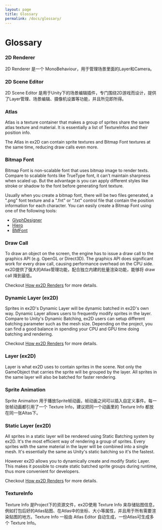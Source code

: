 ```yaml
---
layout: page
title: Glossary
permalink: /docs/glossary/
---
```


# Glossary

### 2D Renderer

2D Renderer 是一个 MonoBehaviour，用于管理场景里面的Layer和Camera。

### 2D Scene Editor 

2D Scene Editor 是用于Unity下的场景编辑插件，专门围绕2D游戏而设计，提供了Layer管理、场景编辑、摄像机设置等功能，并且所见即所得。

### Atlas 

Atlas is a texture container that makes a group of sprites share the same atlas texture and material. It is essentially a list of TextureInfos and their position info.

The Atlas in ex2D can contain sprite textures and Bitmap Font textures at the same time, reducing draw calls even more.

### Bitmap Font 

Bitmap Font is non-scalable font that uses bitmap image to render texts. Compare to scalable fonts like TrueType font, it can't maintain sharpness when scaled up. But the advantage is you can apply different styles like stroke or shadow to the font before generating font texture.

Usually when you create a bitmap font, there will be two files generated, a ".png" font texture and a ".fnt" or ".txt" control file that contain the position information for each character. You can easily create a Bitmap Font using one of the following tools:

- [GlyphDesigner][1] 
- [Hiero][2] 
- [BMFont][3] 

[1]: http://www.71squared.com/
[2]: https://code.google.com/p/libgdx/wiki/Hiero
[3]: http://www.angelcode.com/products/bmfont/

### Draw Call 

To draw an object on the screen, the engine has to issue a draw call to the graphics API (e.g. OpenGL or Direct3D). The graphics API does significant work for every draw call, causing performance overhead on the CPU side. ex2D提供了强大的Atlas管理功能，配合独立内建的批量渲染功能，能够将 draw call 降到最低。

Checkout [How ex2D Renders][4] for more details.

### Dynamic Layer (ex2D)

Sprites in ex2D's Dynamic Layer will be dynamic batched in ex2D's own way. Dynamic Layer allows users to frequently modify sprites in the layer. Compare to Unity's Dynamic Batching, ex2D users can setup different batching parameter such as the mesh size. Depending on the project, you can find a good balance in spending your CPU and GPU time doing batching and rendering.

Checkout [How ex2D Renders][4] for more details.

### Layer (ex2D)

Layer is what ex2D uses to contain sprites in the scene. Not only the GameObject that carries the sprite will be grouped by the layer. All sprites in the same layer will also be batched for faster rendering.

### Sprite Animation

Sprite Animaiton 用于播放Sprite帧动画，帧动画之间可以插入自定义事件。每一张帧动画都引用了一个 Texture Info，建议把同一个动画里的 Texture Info 都放在同一张Altas下。

### Static Layer (ex2D)

All sprites in a static layer will be rendered using Static Batching system by ex2D. It's the most efficient way of rendering a group of sprites. Every sprites with the same material in the layer will be combined into a single mesh. It's essentially the same as Unity's static batching so it's the fastest. 

However ex2D allows you to dynamically create and modify Static Layer. This makes it possible to create static batched sprite groups during runtime, thus more convenient for developers. 

Checkout [How ex2D Renders][4] for more details.

[4]: ../how-ex2d-renders/

### TextureInfo

Texture Info 是Project下的资源文件，ex2D使用 Texture Info 来存储贴图信息，例如打包后好的Atlas贴图、在Atlas中的坐标、大小等属性，并且用于所有需要渲染贴图的地方。Texture Info 一般由 Atlas Editor 自动生成，一份Atlas可生成多个 Texture Info。


